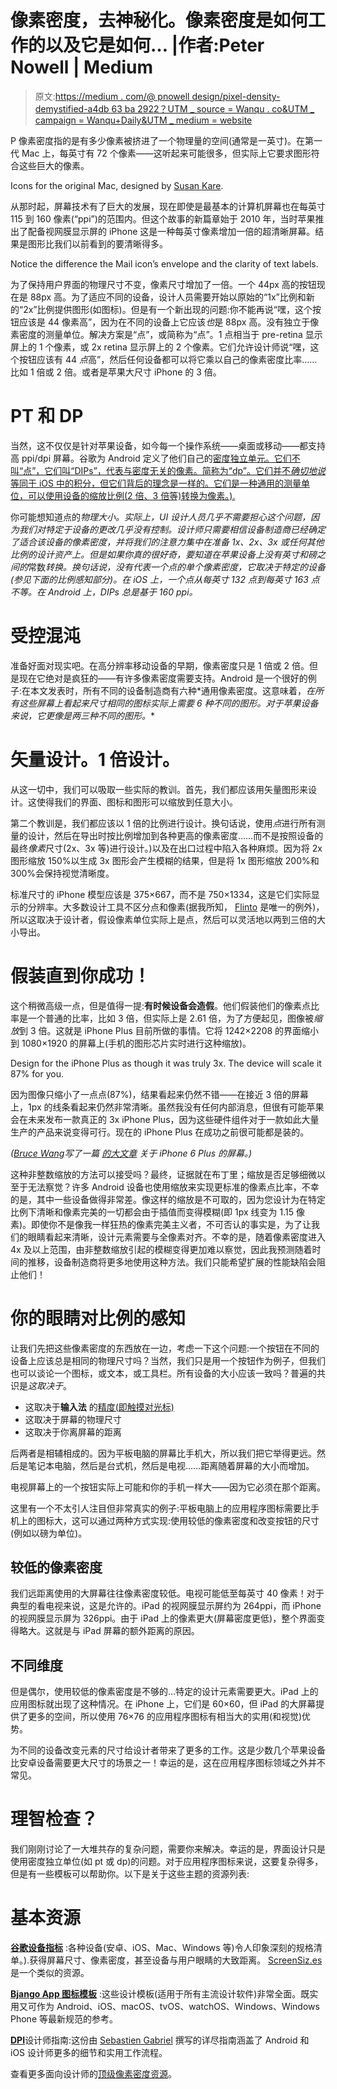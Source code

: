 # 像素密度，去神秘化。像素密度是如何工作的以及它是如何… |作者:Peter Nowell | Medium

> 原文:[https://medium . com/@ pnowell design/pixel-density-demystified-a4db 63 ba 2922？UTM _ source = Wanqu . co&UTM _ campaign = Wanqu+Daily&UTM _ medium = website](https://medium.com/@pnowelldesign/pixel-density-demystified-a4db63ba2922?utm_source=wanqu.co&utm_campaign=Wanqu+Daily&utm_medium=website)

P 像素密度指的是有多少像素被挤进了一个物理量的空间(通常是一英寸)。在第一代 Mac 上，每英寸有 72 个像素——这听起来可能很多，但实际上它要求图形符合这些巨大的像素。



Icons for the original Mac, designed by [Susan Kare](http://www.kareprints.com).



从那时起，屏幕技术有了巨大的发展，现在即使是最基本的计算机屏幕也在每英寸 115 到 160 像素(“ppi”)的范围内。但这个故事的新篇章始于 2010 年，当时苹果推出了配备视网膜显示屏的 iPhone 这是一种每英寸像素增加一倍的超清晰屏幕。结果是图形比我们以前看到的要清晰得多。



Notice the difference the Mail icon’s envelope and the clarity of text labels.



为了保持用户界面的物理尺寸不变，像素尺寸增加了一倍。一个 44px 高的按钮现在是 88px 高。为了适应不同的设备，设计人员需要开始以原始的“1x”比例和新的“2x”比例提供图形(如图标)。但是有一个新出现的问题:你不能再说“嘿，这个按钮应该是 44 像素高”，因为在不同的设备上它应该*也*是 88px 高。没有独立于像素密度的测量单位。解决方案是“点”，或简称为“点”。1 点相当于 pre-retina 显示屏上的 1 个像素，或 2x retina 显示屏上的 2 个像素。它们允许设计师说“嘿，这个按钮应该有 44 *点*高”，然后任何设备都可以将它乘以自己的像素密度比率……比如 1 倍或 2 倍。或者是苹果大尺寸 iPhone 的 3 倍。



# PT 和 DP

当然，这不仅仅是针对苹果设备，如今每一个操作系统——桌面或移动——都支持高 ppi/dpi 屏幕。谷歌为 Android 定义了他们自己的[密度独立单元。它们不叫“点”，它们叫“DIPs”，代表与密度无关的像素。简称为“dp”。它们并不*确切地说*等同于 iOS 中的积分，但它们背后的理念是一样的。它们是一种通用的测量单位，可以使用设备的缩放比例(2 倍、3 倍等)转换为像素。).](https://www.google.com/design/spec/layout/units-measurements.html#units-measurements-pixel-density)

你可能想知道点的*物理大小。实际上，UI 设计人员几乎不需要担心这个问题，因为我们对特定于设备的更改几乎没有控制。设计师只需要相信设备制造商已经确定了适合该设备的像素密度，并将我们的注意力集中在准备 1x、2x、3x 或任何其他比例的设计资产上。但是如果你真的很好奇，要知道在苹果设备上没有英寸和磅之间的*常数*转换。换句话说，没有代表一个点的单个像素密度，它取决于特定的设备(参见下面的比例感知部分)。在 iOS 上，一个点从每英寸 132 点到每英寸 163 点不等。在 Android 上，DIPs 总是基于 160 ppi。*

# 受控混沌

准备好面对现实吧。在高分辨率移动设备的早期，像素密度只是 1 倍或 2 倍。但是现在它绝对是疯狂的——有许多像素密度需要支持。Android 是一个很好的例子:在本文发表时，所有不同的设备制造商有六种*通用像素密度。这意味着，*在所有这些屏幕上看起来尺寸相同的图标实际上需要 6 种不同的图形。对于苹果设备来说，它更像是两三种不同的图形。**



# 矢量设计。1 倍设计。

从这一切中，我们可以吸取一些实际的教训。首先，我们都应该用矢量图形来设计。这使得我们的界面、图标和图形可以缩放到任意大小。



第二个教训是，我们都应该以 1 倍的比例进行设计。换句话说，使用*点*进行所有测量的设计，然后在导出时按比例增加到各种更高的像素密度……而不是按照设备的最终*像素*尺寸(2x、3x 等)进行设计。)以及在出口过程中陷入各种麻烦。因为将 2x 图形缩放 150%以生成 3x 图形会产生模糊的结果，但是将 1x 图形缩放 200%和 300%会保持视觉清晰度。

标准尺寸的 iPhone 模型应该是 375×667，而不是 750×1334，这是它们实际显示的分辨率。大多数设计工具不区分点和像素(据我所知， [Flinto](https://www.flinto.com/mac) 是唯一的例外)，所以这取决于设计者，假设像素单位实际上是点，然后可以灵活地以两到三倍的大小导出。

# 假装直到你成功！

这个稍微高级一点，但是值得一提:**有时候设备会造假**。他们假装他们的像素点比率是一个普通的比率，比如 3 倍，但实际上是 2.61 倍，为了方便起见，图像被*缩放*到 3 倍。这就是 iPhone Plus 目前所做的事情。它将 1242×2208 的界面缩小到 1080×1920 的屏幕上(手机的图形芯片实时进行这种缩放)。



Design for the iPhone Plus as though it was truly 3x. The device will scale it 87% for you.



因为图像只缩小了一点点(87%)，结果看起来仍然不错——在接近 3 倍的屏幕上，1px 的线条看起来仍然非常清晰。虽然我没有任何内部消息，但很有可能苹果会在未来发布一款真正的 3x iPhone Plus，因为这些硬件组件对于一款如此大量生产的产品来说变得可行。现在的 iPhone Plus 在成功之前很可能都是装的。

*(*[*Bruce Wang*](https://medium.com/u/400bcfda6c9f?source=post_page-----a4db63ba2922--------------------------------)*写了一篇* [*的大文章*](/we-are-appcepted/the-curious-case-of-iphone-6-1080p-display-b33dac5bbcb6) *关于 iPhone 6 Plus 的屏幕。)*

这种非整数缩放的方法可以接受吗？最终，证据就在布丁里；缩放是否足够细微以至于无法察觉？许多 Android 设备也使用缩放来实现更标准的像素点比率，不幸的是，其中一些设备做得非常差。像这样的缩放是不可取的，因为您设计为在特定比例下清晰和像素完美的一切都会由于插值而变得模糊(即 1px 线变为 1.15 像素)。即使你不是像我一样狂热的像素完美主义者，不可否认的事实是，为了让我们的眼睛看起来清晰，设计元素需要与全像素对齐。不幸的是，随着像素密度进入 4x 及以上范围，由非整数缩放引起的模糊变得更加难以察觉，因此我预测随着时间的推移，设备制造商将更多地使用这种方法。我们只能希望扩展的性能缺陷会阻止他们！









# 你的眼睛对比例的感知

让我们先把这些像素密度的东西放在一边，考虑一下这个问题:一个按钮在不同的设备上应该总是相同的物理尺寸吗？当然，我们只是用一个按钮作为例子，但我们也可以谈论一个图标，或文本，或工具栏。所有设备的大小应该一致吗？普遍的共识是*这取决于*。

*   这取决于**输入法** 的[精度(即触摸对光标)](https://bjango.com/articles/interactiondensity/)
*   这取决于屏幕的物理尺寸
*   这取决于你离屏幕的距离

后两者是相辅相成的。因为平板电脑的屏幕比手机大，所以我们把它举得更远。然后是笔记本电脑，然后是台式机，然后是电视……距离随着屏幕的大小而增加。



电视屏幕上的一个按钮实际上可能和你的手机一样大——因为它必须在那个距离。



这里有一个不太引人注目但非常真实的例子:平板电脑上的应用程序图标需要比手机上的图标大，这可以通过两种方式实现:使用较低的像素密度和改变按钮的尺寸(例如以磅为单位)。

## 较低的像素密度

我们远距离使用的大屏幕往往像素密度较低。电视可能低至每英寸 40 像素！对于典型的看电视来说，这是允许的。iPad 的视网膜显示屏约为 264ppi，而 iPhone 的视网膜显示屏为 326ppi。由于 iPad 上的像素更大(屏幕密度更低)，整个界面变得略大。这就是与 iPad 屏幕的额外距离的原因。

## 不同维度

但是偶尔，使用较低的像素密度是不够的…特定的设计元素需要更大。iPad 上的应用图标就出现了这种情况。在 iPhone 上，它们是 60×60，但 iPad 的大屏幕提供了更多的空间，所以使用 76×76 的应用程序图标有相当大的实用(和视觉)优势。



为不同的设备改变元素的尺寸给设计者带来了更多的工作。这是少数几个苹果设备比安卓设备需要更大尺寸的场景之一！幸运的是，这在应用程序图标领域之外并不常见。

# 理智检查？

我们刚刚讨论了一大堆共存的复杂问题，需要你来解决。幸运的是，界面设计只是使用密度独立单位(如 pt 或 dp)的问题。对于应用程序图标来说，这要复杂得多，但是有一些模板可以帮助你。以下是关于这些主题的资源列表:



# 基本资源

[**谷歌设备指标**](https://design.google.com/devices/) :各种设备(安卓、iOS、Mac、Windows 等)令人印象深刻的规格清单。).获得屏幕尺寸、像素密度，甚至设备与用户眼睛的大致距离。 [ScreenSiz.es](http://screensiz.es/phone) 是一个类似的资源。

[**Bjango App 图标模板**](https://bjango.com/designresources/) :这些设计模板(适用于所有主流设计软件)非常全面。既实用又可作为 Android、iOS、macOS、tvOS、watchOS、Windows、Windows Phone 等最新规范的参考。

[**DPI**](http://sebastien-gabriel.com/designers-guide-to-dpi/)设计师指南:这份由 [Sebastien Gabriel](https://medium.com/u/30905a11944?source=post_page-----a4db63ba2922--------------------------------) 撰写的详尽指南涵盖了 Android 和 iOS 设计师更多的细节和实用工作流程。

查看更多面向设计师的[顶级像素密度资源](http://sketchmaster.com/pixel-density/?sm_s=m12c)。









